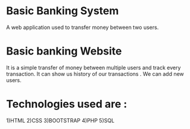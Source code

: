 #  Basic Banking System 
A web application used to transfer money between two users.

# Basic banking Website
It is a simple transfer of money between multiple users and track every transaction. 
It can show us history of our transactions . 
We can add new users.


# Technologies used are :
1)HTML
2)CSS
3)BOOTSTRAP
4)PHP
5)SQL

